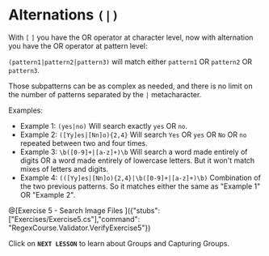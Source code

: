 # Alternations `(|)`

With `[` `]` you have the OR operator at character level, now with alternation you have the OR operator at pattern level:

`(pattern1|pattern2|pattern3)` will match either `pattern1` OR `pattern2` OR `pattern3`.

Those subpatterns can be as complex as needed, and there is no limit on the number of patterns separated by the `|` metacharacter.

Examples:

- Example 1: `(yes|no)` Will search exactly `yes` OR `no`.
- Example 2: `([Yy]es|[Nn]o){2,4}` Will search `Yes` OR `yes` OR `No` OR `no` repeated between two and four times.
- Example 3: `\b([0-9]+|[a-z]+)\b` Will search a word made entirely of digits OR a word made entirely of lowercase letters. But it won't match mixes of letters and digits.
- Example 4: `(([Yy]es|[Nn]o){2,4}|\b([0-9]+|[a-z]+)\b)` Combination of the two previous patterns. So it matches either the same as "Example 1" OR "Example 2".

@[Exercise 5 - Search Image Files ]({"stubs": ["Exercises/Exercise5.cs"],"command": "RegexCourse.Validator.VerifyExercise5"})

Click on **`NEXT LESSON`** to learn about Groups and Capturing Groups.